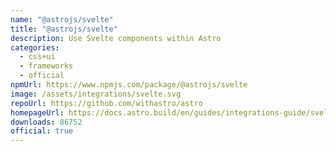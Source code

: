 ```yaml
---
name: "@astrojs/svelte"
title: "@astrojs/svelte"
description: Use Svelte components within Astro
categories:
  - css+ui
  - frameworks
  - official
npmUrl: https://www.npmjs.com/package/@astrojs/svelte
image: /assets/integrations/svelte.svg
repoUrl: https://github.com/withastro/astro
homepageUrl: https://docs.astro.build/en/guides/integrations-guide/svelte/
downloads: 86752
official: true
---
```


